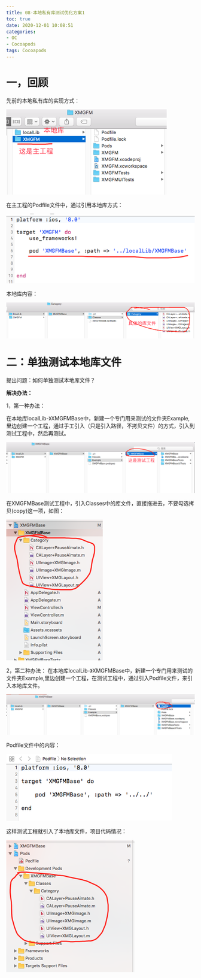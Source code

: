 ```yaml
---
title: 08-本地私有库测试优化方案1
toc: true
date: 2020-12-01 10:08:51
categories: 
- OC
- Cocoapods
tags: Cocoapods
---
```



# 一，回顾

先前的本地私有库的实现方式：

![](08-本地私有库测试优化方案1/08_001.png)

在主工程的Podfile文件中，通过引用本地库方式：

![](08-本地私有库测试优化方案1/08_002.png)

本地库内容：

![](08-本地私有库测试优化方案1/08_003.png)

# 二：单独测试本地库文件

提出问题：如何单独测试本地库文件？

**解决办法：**

1，第一种办法：

在本地库localLib-》XMGFMBase中，新建一个专门用来测试的文件夹Example,里边创建一个工程，通过手工引入（只是引入路径，不拷贝文件）的方式，引入到测试工程中，然后再测试。

![](08-本地私有库测试优化方案1/08_004.png)

在XMGFMBase测试工程中，引入Classes中的库文件，直接拖进去，不要勾选拷贝(copy)这一项，如图：

![](08-本地私有库测试优化方案1/08_005.png)

2，第二种办法：
在本地库localLib-》XMGFMBase中，新建一个专门用来测试的文件夹Example,里边创建一个工程，在测试工程中，通过引入Podfile文件，来引入本地库文件。

![](08-本地私有库测试优化方案1/08_006.png)

Podfile文件中的内容：

![](08-本地私有库测试优化方案1/08_007.png)

这样测试工程就引入了本地库文件，项目代码情况：

![](08-本地私有库测试优化方案1/08_008.png)

